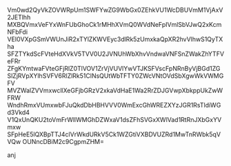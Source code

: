 Vm0wd2QyVkZOVWRpUm1SWFYwZG9WbGx0ZEhkVU1WcDBUVmM1VjAxV2JETlhh
MXBQVmxVeFYxWnFUbGhoCk1rMHhXVmQ0WVdNeFpIVmlSbVJwQ2xKcmNFbFdi
VEI0VXpGSmVWUnJiR2xTYlZKWVEyc3dlRk5zUmxkaQpXR2hvVlhwS1QyTXha
SFZTYkdScFVteHdXVkV5TVV0U2JVNUhWbXhvVndwaVNFSnZWakZhYTFVeFRr
ZFgKYmtwaFVteGFjRlZ0TlVOV1ZrVjVUVlYwVTJKSFVscFpNRnByVjBGd1ZG
SlZjRVpXYlhSVFV6RlZlRk51ClNsQUtWbTFTY0ZWcVNtOVdSbXgwWkVWMGFV
MVZWalZVVmxwcllXeGFjbGRzV2xkaVdHaE1Wa2RrZDJGVwpXbkppUkZwWFRW
WndhRmxVUmxwbFJuQkdDbHBHVVV0WmExcGhWREZXYzJGR1RsTldiWGd3Vkd4
V1QxUnQKU2toVmFrWllWMGhDZWxaV1dsZFhSVGxXWlVad1RtRnJXbGxYVmxw
SFpHeE5lQXBpTTJ4clVrWkdURkV5Ck1WZGtiVXBDVUZRd1MwTnRWbk5qVVQw
OUNncDBiM2c9CgpmZHM=

anj